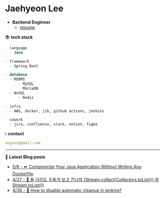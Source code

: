 

# Jaehyeon Lee
- **Backend Engineer**
  - [resume](https://drive.google.com/file/d/1t09Q5M0WVUD2hVXPYZ_B9GdTowkSignv/view?usp=drive_link)



📚 **tech stack**
```sql
- language
  - Java

- framework
  - Spring Boot

- database
  - RDBMS
      - MySQL
      - MariaDB
  - NoSQL
      - Redis

- infra
  - AWS, docker, jib, github actions, jenkins

- cowork
  - jira, confluence, slack, notion, figma
```

📞  **contact**
```yml
woguns@gmail.com
```

---
📝 **Latest Blog posts**

 - [5/6 - ⏩ Containerize Your Java Application Without Writing Any Dockerfile](https://versatile0010.github.io/infra/jib/)
 - [4/27 - 👀 돌 다리도 두들겨 보고 건너자 (Stream.collect(Collectors.toList()) 와 Stream.toList())](https://versatile0010.github.io/java/to-list/)
 - [4/26 - 🧹 How to disable automatic cleanup in jenkins?](https://versatile0010.github.io/infra/jenkins-cleanWs-auto/)
